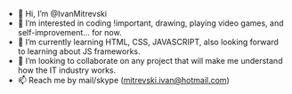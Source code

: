 - 👋 Hi, I’m @IvanMitrevski
- 👀 I’m interested in coding !important, drawing, playing video games, and self-improvement... for now.
- 🌱 I’m currently learning HTML, CSS, JAVASCRIPT, also looking forward to learning about JS frameworks.
- 💞️ I’m looking to collaborate on any project that will make me understand how the IT industry works.
- 📫 Reach me by mail/skype (mitrevski.ivan@hotmail.com)

<!---
IvanMitrevski/IvanMitrevski is a ✨ special ✨ repository because its `README.md` (this file) appears on your GitHub profile.
You can click the Preview link to take a look at your changes.
--->
